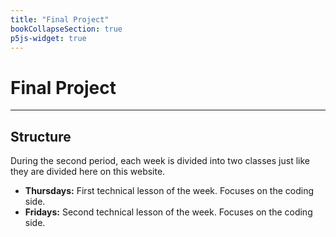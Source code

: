 ```yaml
---
title: "Final Project"
bookCollapseSection: true
p5js-widget: true
---
```


# Final Project

---

## Structure

During the second period, each week is divided into two classes just like they are divided here on this website.

- **Thursdays:** First technical lesson of the week. Focuses on the coding side.
- **Fridays:** Second technical lesson of the week. Focuses on the coding side.